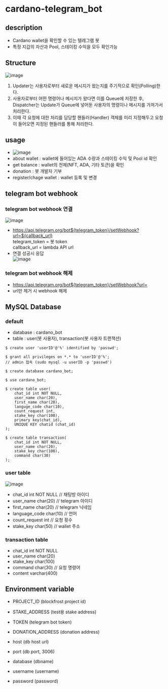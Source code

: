# cardano-telegram_bot

## description
- Cardano wallet을 확인할 수 있는 텔레그램 봇
- 특정 지갑의 자산과 Pool, 스테이킹 수익을 모두 확인가능

## Structure
![image](https://user-images.githubusercontent.com/89952061/187059030-4b1b16f6-dd7f-49e3-a227-771d9910fec3.png)   
1) Updater는 사용자로부터 새로운 메시지가 왔는지를 주기적으로 확인(Polling)한다.  
2) 사용자로부터 어떤 명령어나 메시지가 왔다면 이를 Queue에 저장한 후, Dispatcher는 Update가 Queue에 넣어둔 사용자의 명령이나 메시지를 가져가서 처리한다.    
3)  이때 각 요청에 대한 처리를 담당할 핸들러(Handler) 객체를 미리 지정해두고 요청이 들어오면 지정된 핸들러를 통해 처리한다.   

## usage
- ![image](https://user-images.githubusercontent.com/89952061/185416915-9ae10b8b-a462-4146-8500-214411242038.png)
- about wallet : wallet에 들어있는 ADA 수량과 스테이킹 수익 및 Pool id 확인
- get balance  : wallet의 전체(NFT, ADA, 기타 토큰)을 확인
- donation : 봇 개발자 기부
- register/chage wallet : wallet 등록 및 변경

## telegram bot webhook
### telegram bot webhook 연결   
![image](https://user-images.githubusercontent.com/89952061/187029716-56d66ac9-2b45-4720-99b4-5e157ffefa2c.png)
- https://api.telegram.org/bot${telegram_token}/setWebhook?url=${callback_url}   
telegram_token = 봇 token   
callback_url = lambda API url
- 연결 성공시 응답   
![image](https://user-images.githubusercontent.com/89952061/187029740-6210d934-f03d-467e-8d96-5b8186aa9d5a.png)

### telegram bot webhook 해제   
- https://api.telegram.org/bot${telegram_token}/setWebhook?url=   
- url만 제거 시 webhook 해제

## MySQL Database
### default
- database : cardano_bot
- table : user(봇 사용자), transaction(봇 사용자 트랜잭션)
```
$ create user 'userID'@'%' identified by 'passwd';

$ grant all privileges on *.* to 'userID'@'%';
// admin 접속 (sudo mysql -u userID -p 'passwd')

$ create database cardano_bot;

$ use cardano_bot;

$ create table user(
    chat_id int NOT NULL,   
    user_name char(20),   
    first_name char(20),  
    languge_code char(10), 
    count_request int, 
    stake_key char(100),
    primary key(chat_id),
    UNIQUE KEY chatid (chat_id)
);

$ create table transaction(
    chat_id int NOT NULL,
    user_name char(20),
    stake_key char(100),
    command char(30)
);

```
### user table
![image](https://user-images.githubusercontent.com/89952061/187222220-12cbaa9b-d048-4d3d-8acb-4a9bf10aadeb.png)
- chat_id int NOT NULL // 채팅방 아이디   
- user_name char(20) // telegram 아이디   
- first_name char(20) // telegram 닉네임   
- language_code char(10) // 언어  
- count_request int // 요청 횟수   
- stake_key char(50) // wallet 주소  

### transaction table
- chat_id int NOT NULL
- user_name char(20)
- stake_key char(100)
- command char(30) // 요청 명령어
- content varchar(400)

## Environment variable
- PROJECT_ID (blockfrost project id)   
- STAKE_ADDRESS (test용 stake address)   
- TOKEN (telegram bot token)   
- DONATION_ADDRESS (donation address)   

- host (db host url)   
- port (db port, 3006)   
- database (dbname)   
- username (username)   
- password (password)   

